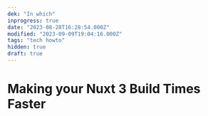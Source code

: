 ```yaml
---
dek: "In which"
inprogress: true
date: "2023-08-28T16:28:54.000Z"
modified: "2023-09-09T19:04:16.000Z"
tags: "tech howto"
hidden: true
draft: true
---
```

# Making your Nuxt 3 Build Times Faster
